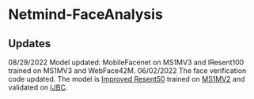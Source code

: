 # Netmind-FaceAnalysis

## Updates
08/29/2022 Model updated: MobileFacenet on MS1MV3 and IResent100 trained on MS1MV3 and WebFace42M.
06/02/2022 The face verification code updated. The model is [Improved Resent50](https://arxiv.org/abs/2004.04989) trained on [MS1MV2](https://github.com/deepinsight/insightface/tree/master/recognition/_datasets_) and validated on [IJBC](https://github.com/deepinsight/insightface/tree/master/recognition/_datasets_).
